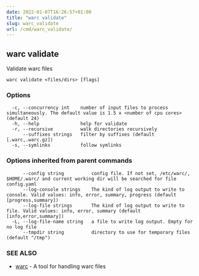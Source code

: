 ```yaml
---
date: 2022-01-07T16:26:57+01:00
title: "warc validate"
slug: warc_validate
url: /cmd/warc_validate/
---
```

## warc validate

Validate warc files

```
warc validate <files/dirs> [flags]
```

### Options

```
  -c, --concurrency int    number of input files to process simultaneously. The default value is 1.5 x <number of cpu cores> (default 24)
  -h, --help               help for validate
  -r, --recursive          walk directories recursively
      --suffixes strings   filter by suffixes (default [.warc,.warc.gz])
  -s, --symlinks           follow symlinks
```

### Options inherited from parent commands

```
      --config string          config file. If not set, /etc/warc/, $HOME/.warc/ and current working dir will be searched for file config.yaml
      --log-console strings    The kind of log output to write to console. Valid values: info, error, summary, progress (default [progress,summary])
      --log-file strings       The kind of log output to write to file. Valid values: info, error, summary (default [info,error,summary])
  -L, --log-file-name string   a file to write log output. Empty for no log file
      --tmpdir string          directory to use for temporary files (default "/tmp")
```

### SEE ALSO

* [warc](../warc/)	 - A tool for handling warc files

